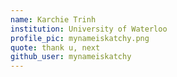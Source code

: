 ```yaml
---
name: Karchie Trinh
institution: University of Waterloo
profile_pic: mynameiskatchy.png
quote: thank u, next
github_user: mynameiskatchy
---
```

